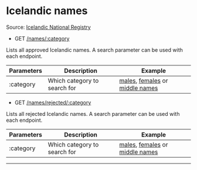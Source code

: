 # Icelandic names

Source: [Icelandic National Registry](https://www.island.is/mannanofn/leit-ad-nafni/)

- GET [/names/:category](https://apis.is/names/:category)

Lists all approved Icelandic names. A search parameter can be used with each endpoint.

| Parameters | Description                  | Example                                                                                                                             |
|------------|------------------------------|-------------------------------------------------------------------------------------------------------------------------------------|
| :category  | Which category to search for | [males](https://apis.is/names/males), [females](https://apis.is/names/females) or [middle names](https://apis.is/names/middlenames) |

- GET [/names/rejected/:category](https://apis.is/names/rejected/:category)

Lists all rejected Icelandic names. A search parameter can be used with each endpoint.

| Parameters | Description                  | Example                                                                                                                                                        |
|------------|------------------------------|----------------------------------------------------------------------------------------------------------------------------------------------------------------|
| :category  | Which category to search for | [males](https://apis.is/names/rejected/males), [females](https://apis.is/names/rejected/females) or [middle names](https://apis.is/names/rejected/middlenames) |

---
